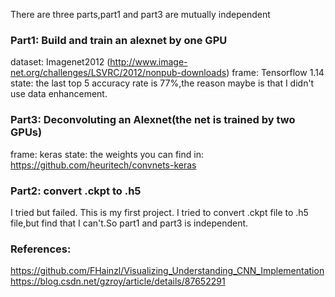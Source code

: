 There are three parts,part1 and part3 are mutually independent
### Part1: Build and train an alexnet by one GPU
dataset: Imagenet2012 (http://www.image-net.org/challenges/LSVRC/2012/nonpub-downloads)
frame: Tensorflow 1.14
state: the last top 5 accuracy rate is 77%,the reason maybe is that I didn't use data enhancement.

### Part3: Deconvoluting an Alexnet(the net is trained by two GPUs)
frame: keras
state: the weights you can find in: https://github.com/heuritech/convnets-keras

### Part2: convert .ckpt to .h5
I tried but failed. This is my first project. I tried to convert .ckpt file to .h5 file,but find that I can't.So part1 and part3
is independent.


### References:
https://github.com/FHainzl/Visualizing_Understanding_CNN_Implementation
https://blog.csdn.net/gzroy/article/details/87652291
